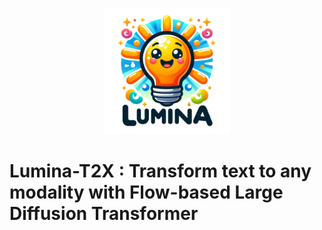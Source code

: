 <p align="center">
 <img src="./assets/lumina-logo.png" width="40%"/>
 <br>
</p>

# $\textbf{Lumina-T2X}$ : Transform text to any modality with Flow-based Large Diffusion Transformer
